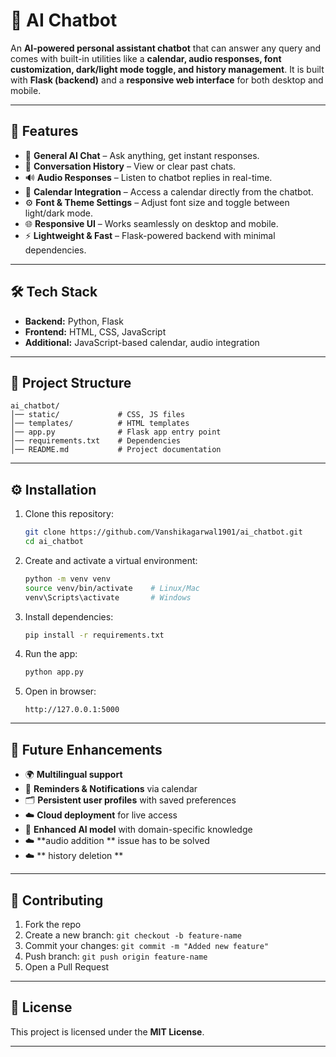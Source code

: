 # 🤖 AI Chatbot

An **AI-powered personal assistant chatbot** that can answer any query and comes with built-in utilities like a **calendar, audio responses, font customization, dark/light mode toggle, and history management**.
It is built with **Flask (backend)** and a **responsive web interface** for both desktop and mobile.

---

## 🚀 Features

* 💬 **General AI Chat** – Ask anything, get instant responses.
* 📖 **Conversation History** – View or clear past chats.
* 🔊 **Audio Responses** – Listen to chatbot replies in real-time.
* 📅 **Calendar Integration** – Access a calendar directly from the chatbot.
* ⚙️ **Font & Theme Settings** – Adjust font size and toggle between light/dark mode.
* 🌐 **Responsive UI** – Works seamlessly on desktop and mobile.
* ⚡ **Lightweight & Fast** – Flask-powered backend with minimal dependencies.

---

## 🛠️ Tech Stack

* **Backend:** Python, Flask
* **Frontend:** HTML, CSS, JavaScript
* **Additional:** JavaScript-based calendar, audio integration

---

## 📂 Project Structure

```
ai_chatbot/
│── static/             # CSS, JS files  
│── templates/          # HTML templates  
│── app.py              # Flask app entry point  
│── requirements.txt    # Dependencies  
│── README.md           # Project documentation  
```

---

## ⚙️ Installation

1. Clone this repository:

   ```bash
   git clone https://github.com/Vanshikagarwal1901/ai_chatbot.git
   cd ai_chatbot
   ```

2. Create and activate a virtual environment:

   ```bash
   python -m venv venv
   source venv/bin/activate    # Linux/Mac  
   venv\Scripts\activate       # Windows  
   ```

3. Install dependencies:

   ```bash
   pip install -r requirements.txt
   ```

4. Run the app:

   ```bash
   python app.py
   ```

5. Open in browser:

   ```
   http://127.0.0.1:5000
   ```
---

## 📌 Future Enhancements

* 🌍 **Multilingual support**
* 🔔 **Reminders & Notifications** via calendar
* 🗂️ **Persistent user profiles** with saved preferences
* ☁️ **Cloud deployment** for live access
* 🤖 **Enhanced AI model** with domain-specific knowledge
* ☁️ **audio addition ** issue has to be solved
* ☁️ ** history deletion **

---

## 🤝 Contributing

1. Fork the repo
2. Create a new branch: `git checkout -b feature-name`
3. Commit your changes: `git commit -m "Added new feature"`
4. Push branch: `git push origin feature-name`
5. Open a Pull Request

---

## 📜 License

This project is licensed under the **MIT License**.

---


